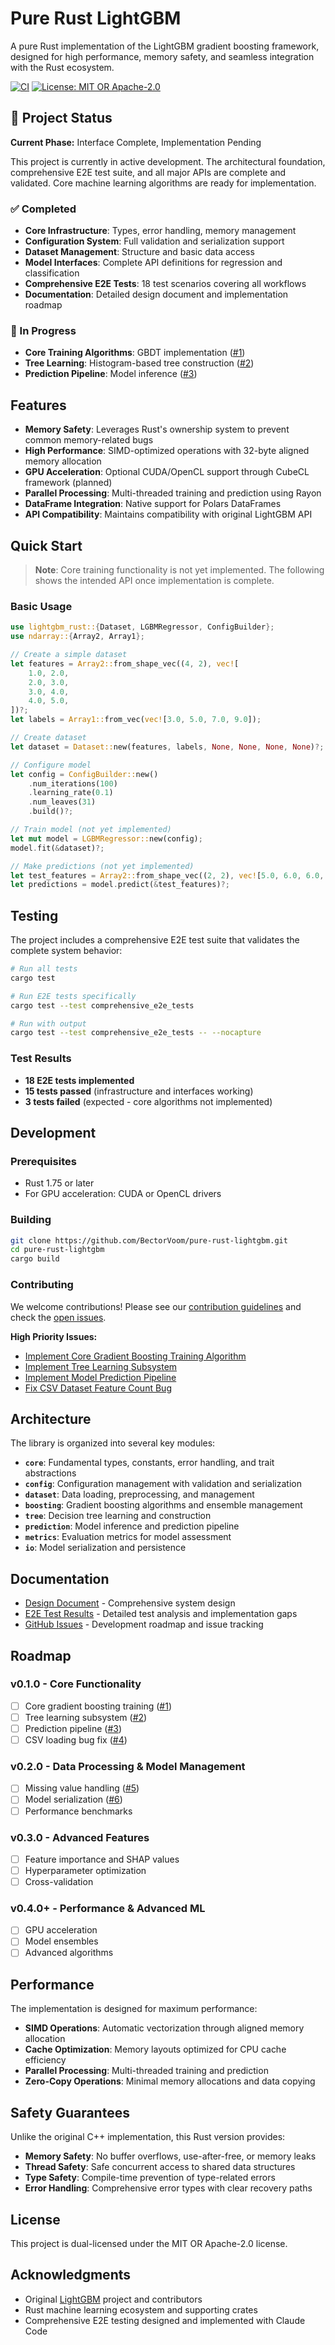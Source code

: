 # Pure Rust LightGBM

A pure Rust implementation of the LightGBM gradient boosting framework, designed for high performance, memory safety, and seamless integration with the Rust ecosystem.

[![CI](https://github.com/BectorVoom/pure-rust-lightgbm/workflows/CI/badge.svg)](https://github.com/BectorVoom/pure-rust-lightgbm/actions)
[![License: MIT OR Apache-2.0](https://img.shields.io/badge/license-MIT%20OR%20Apache--2.0-blue.svg)](https://github.com/BectorVoom/pure-rust-lightgbm#license)

## 🚧 Project Status

**Current Phase:** Interface Complete, Implementation Pending

This project is currently in active development. The architectural foundation, comprehensive E2E test suite, and all major APIs are complete and validated. Core machine learning algorithms are ready for implementation.

### ✅ Completed
- **Core Infrastructure**: Types, error handling, memory management
- **Configuration System**: Full validation and serialization support  
- **Dataset Management**: Structure and basic data access
- **Model Interfaces**: Complete API definitions for regression and classification
- **Comprehensive E2E Tests**: 18 test scenarios covering all workflows
- **Documentation**: Detailed design document and implementation roadmap

### 🚧 In Progress
- **Core Training Algorithms**: GBDT implementation ([#1](https://github.com/BectorVoom/pure-rust-lightgbm/issues/1))
- **Tree Learning**: Histogram-based tree construction ([#2](https://github.com/BectorVoom/pure-rust-lightgbm/issues/2))
- **Prediction Pipeline**: Model inference ([#3](https://github.com/BectorVoom/pure-rust-lightgbm/issues/3))

## Features

- **Memory Safety**: Leverages Rust's ownership system to prevent common memory-related bugs
- **High Performance**: SIMD-optimized operations with 32-byte aligned memory allocation
- **GPU Acceleration**: Optional CUDA/OpenCL support through CubeCL framework (planned)
- **Parallel Processing**: Multi-threaded training and prediction using Rayon
- **DataFrame Integration**: Native support for Polars DataFrames
- **API Compatibility**: Maintains compatibility with original LightGBM API

## Quick Start

> **Note**: Core training functionality is not yet implemented. The following shows the intended API once implementation is complete.

### Basic Usage

```rust
use lightgbm_rust::{Dataset, LGBMRegressor, ConfigBuilder};
use ndarray::{Array2, Array1};

// Create a simple dataset
let features = Array2::from_shape_vec((4, 2), vec![
    1.0, 2.0,
    2.0, 3.0,
    3.0, 4.0,
    4.0, 5.0,
])?;
let labels = Array1::from_vec(vec![3.0, 5.0, 7.0, 9.0]);

// Create dataset
let dataset = Dataset::new(features, labels, None, None, None, None)?;

// Configure model
let config = ConfigBuilder::new()
    .num_iterations(100)
    .learning_rate(0.1)
    .num_leaves(31)
    .build()?;

// Train model (not yet implemented)
let mut model = LGBMRegressor::new(config);
model.fit(&dataset)?;

// Make predictions (not yet implemented)
let test_features = Array2::from_shape_vec((2, 2), vec![5.0, 6.0, 6.0, 7.0])?;
let predictions = model.predict(&test_features)?;
```

## Testing

The project includes a comprehensive E2E test suite that validates the complete system behavior:

```bash
# Run all tests
cargo test

# Run E2E tests specifically
cargo test --test comprehensive_e2e_tests

# Run with output
cargo test --test comprehensive_e2e_tests -- --nocapture
```

### Test Results
- **18 E2E tests implemented**
- **15 tests passed** (infrastructure and interfaces working)
- **3 tests failed** (expected - core algorithms not implemented)

## Development

### Prerequisites
- Rust 1.75 or later
- For GPU acceleration: CUDA or OpenCL drivers

### Building
```bash
git clone https://github.com/BectorVoom/pure-rust-lightgbm.git
cd pure-rust-lightgbm
cargo build
```

### Contributing

We welcome contributions! Please see our [contribution guidelines](CONTRIBUTING.md) and check the [open issues](https://github.com/BectorVoom/pure-rust-lightgbm/issues).

**High Priority Issues:**
- [Implement Core Gradient Boosting Training Algorithm](https://github.com/BectorVoom/pure-rust-lightgbm/issues/1)
- [Implement Tree Learning Subsystem](https://github.com/BectorVoom/pure-rust-lightgbm/issues/2)
- [Implement Model Prediction Pipeline](https://github.com/BectorVoom/pure-rust-lightgbm/issues/3)
- [Fix CSV Dataset Feature Count Bug](https://github.com/BectorVoom/pure-rust-lightgbm/issues/4)

## Architecture

The library is organized into several key modules:

- **`core`**: Fundamental types, constants, error handling, and trait abstractions
- **`config`**: Configuration management with validation and serialization
- **`dataset`**: Data loading, preprocessing, and management
- **`boosting`**: Gradient boosting algorithms and ensemble management
- **`tree`**: Decision tree learning and construction
- **`prediction`**: Model inference and prediction pipeline
- **`metrics`**: Evaluation metrics for model assessment
- **`io`**: Model serialization and persistence

## Documentation

- [Design Document](pure_rust_detailed_lightgbm_design_document.md) - Comprehensive system design
- [E2E Test Results](E2E_TEST_RESULTS_ANALYSIS.md) - Detailed test analysis and implementation gaps
- [GitHub Issues](GITHUB_ISSUES.md) - Development roadmap and issue tracking

## Roadmap

### v0.1.0 - Core Functionality
- [ ] Core gradient boosting training ([#1](https://github.com/BectorVoom/pure-rust-lightgbm/issues/1))
- [ ] Tree learning subsystem ([#2](https://github.com/BectorVoom/pure-rust-lightgbm/issues/2))
- [ ] Prediction pipeline ([#3](https://github.com/BectorVoom/pure-rust-lightgbm/issues/3))
- [ ] CSV loading bug fix ([#4](https://github.com/BectorVoom/pure-rust-lightgbm/issues/4))

### v0.2.0 - Data Processing & Model Management
- [ ] Missing value handling ([#5](https://github.com/BectorVoom/pure-rust-lightgbm/issues/5))
- [ ] Model serialization ([#6](https://github.com/BectorVoom/pure-rust-lightgbm/issues/6))
- [ ] Performance benchmarks

### v0.3.0 - Advanced Features
- [ ] Feature importance and SHAP values
- [ ] Hyperparameter optimization
- [ ] Cross-validation

### v0.4.0+ - Performance & Advanced ML
- [ ] GPU acceleration
- [ ] Model ensembles
- [ ] Advanced algorithms

## Performance

The implementation is designed for maximum performance:

- **SIMD Operations**: Automatic vectorization through aligned memory allocation
- **Cache Optimization**: Memory layouts optimized for CPU cache efficiency
- **Parallel Processing**: Multi-threaded training and prediction
- **Zero-Copy Operations**: Minimal memory allocations and data copying

## Safety Guarantees

Unlike the original C++ implementation, this Rust version provides:

- **Memory Safety**: No buffer overflows, use-after-free, or memory leaks
- **Thread Safety**: Safe concurrent access to shared data structures
- **Type Safety**: Compile-time prevention of type-related errors
- **Error Handling**: Comprehensive error types with clear recovery paths

## License

This project is dual-licensed under the MIT OR Apache-2.0 license.

## Acknowledgments

- Original [LightGBM](https://github.com/microsoft/LightGBM) project and contributors
- Rust machine learning ecosystem and supporting crates
- Comprehensive E2E testing designed and implemented with Claude Code